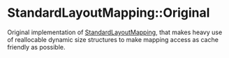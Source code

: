# StandardLayoutMapping::Original

Original implementation of [StandardLayoutMapping](../../README.md), that makes heavy use of reallocable dynamic size
structures to make mapping access as cache friendly as possible.
